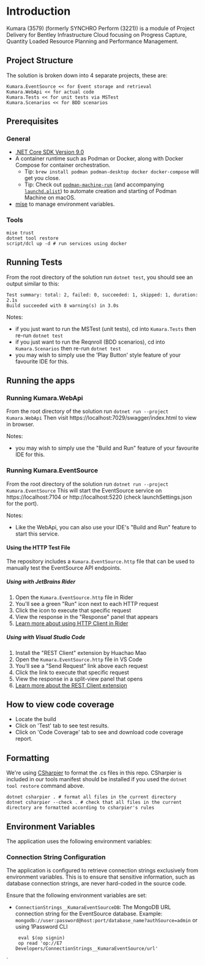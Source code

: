 <!-- Copyright (c) Bentley Systems, Incorporated. All rights reserved. -->

# Introduction

Kumara (3579) (formerly SYNCHRO Perform (3221)) is a module of Project Delivery for Bentley Infrastructure Cloud focusing on Progress Capture, Quantity Loaded Resource Planning and Performance Management.

## Project Structure

The solution is broken down into 4 separate projects, these are:

```
Kumara.EventSource << for Event storage and retrieval
Kumara.WebApi << for actual code
Kumara.Tests << for unit tests via MSTest
Kumara.Scenarios << for BDD scenarios
```

## Prerequisites
### General
- [.NET Core SDK Version 9.0](https://dotnet.microsoft.com/en-us/download/dotnet/9.0)
- A container runtime such as Podman or Docker, along with Docker Compose for container orchestration.
  - Tip: `brew install podman podman-desktop docker docker-compose` will get you close.
  - Tip: Check out [`podman-machine-run`](https://github.com/jasoncodes/dotfiles/blob/master/bin/podman-machine-run) (and accompanying [`launchd.plist`](https://github.com/jasoncodes/dotfiles/blob/master/LaunchAgents/podman-machine.plist)) to automate creation and starting of Podman Machine on macOS.
- [mise](https://mise.jdx.dev) to manage environment variables.

### Tools

```shell
mise trust
dotnet tool restore
script/dcl up -d # run services using docker
```

## Running Tests

From the root directory of the solution run `dotnet test`, you should see an output similar to this:

```
Test summary: total: 2, failed: 0, succeeded: 1, skipped: 1, duration: 2.1s
Build succeeded with 8 warning(s) in 3.0s
```

Notes:
- if you just want to run the MSTest (unit tests), cd into `Kumara.Tests` then re-run `dotnet test`
- if you just want to run the Reqnroll (BDD scenarios), cd into `Kumara.Scenarios` then re-run `dotnet test`
- you may wish to simply use the 'Play Button' style feature of your favourite IDE for this.

## Running the apps

### Running Kumara.WebApi

From the root directory of the solution run `dotnet run --project Kumara.WebApi`
Then visit https://localhost:7029/swagger/index.html to view in browser.

Notes:
- you may wish to simply use the "Build and Run" feature of your favourite IDE for this.

### Running Kumara.EventSource

From the root directory of the solution run `dotnet run --project Kumara.EventSource`
This will start the EventSource service on https://localhost:7104 or http://localhost:5220 (check launchSettings.json for the port).

Notes:
- Like the WebApi, you can also use your IDE's "Build and Run" feature to start this service.

#### Using the HTTP Test File

The repository includes a `Kumara.EventSource.http` file that can be used to manually test the EventSource API endpoints.

##### Using with JetBrains Rider
1. Open the `Kumara.EventSource.http` file in Rider
2. You'll see a green "Run" icon next to each HTTP request
3. Click the icon to execute that specific request
4. View the response in the "Response" panel that appears
5. [Learn more about using HTTP Client in Rider](https://www.jetbrains.com/help/rider/Http_client_in__product__code_editor.html)

##### Using with Visual Studio Code
1. Install the "REST Client" extension by Huachao Mao
2. Open the `Kumara.EventSource.http` file in VS Code
3. You'll see a "Send Request" link above each request
4. Click the link to execute that specific request
5. View the response in a split-view panel that opens
6. [Learn more about the REST Client extension](https://marketplace.visualstudio.com/items?itemName=humao.rest-client)

## How to view code coverage

- Locate the build
- Click on 'Test' tab to see test results.
- Click on 'Code Coverage' tab to see and download code coverage report.

## Formatting

We're using [CSharpier](https://csharpier.com) to format the .cs files in this repo. CSharpier is included in our tools manifest should be installed if you used the `dotnet tool restore` command above.

```shell
dotnet csharpier . # format all files in the current directory
dotnet csharpier --check . # check that all files in the current directory are formatted according to csharpier's rules
```

## Environment Variables

The application uses the following environment variables:

### Connection String Configuration

The application is configured to retrieve connection strings exclusively from environment variables.
This is to ensure that sensitive information, such as database connection strings, are never hard-coded in the source code.

Ensure that the following environment variables are set:

- `ConnectionStrings__KumaraEventSourceDB`: The MongoDB URL connection string for the EventSource database.
     Example: `mongodb://user:password@host:port/database_name?authSource=admin`
       or
     using 1Password CLI
   ```shell
    eval $(op signin)
    op read 'op://E7 Developers/ConnectionStrings__KumaraEventSource/url'
    ```
`
